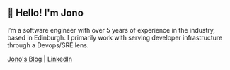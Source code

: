 ## 👋 Hello! I'm Jono

I’m a software engineer with over 5 years of experience in the industry, based in Edinburgh. I primarily work with serving developer infrastructure through a Devops/SRE lens.

<p>
  <a href="https://www.jonoricci.com">Jono's Blog</a> | 
  <a href="https://www.linkedin.com/in/jonathan-ricci/">LinkedIn</a>
</p>
